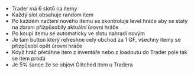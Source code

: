 - Trader má 6 slotů na itemy
- Každý slot obsahuje random item
- Po každém načtení nového itemu se zkontroluje level hráče aby se staty na zbrani přizpůsobily aktuální úrovni hráče
- Po koupi itemu se automaticky ve slotu nahradí novým
- Je tam button který refreshne celý obchod za 1 GF, všechny itemy se přizpůsobí opět úrovni hráče
- Když hráč přetáhne item z inventáře nebo z loadoutu do Trader pole tak se item prodá
- Je 5% šance že se objeví Glitched item u Tradera